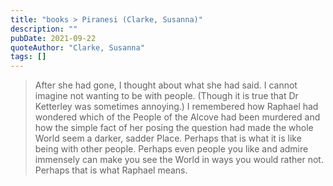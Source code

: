 ```yaml
---
title: "books > Piranesi (Clarke, Susanna)"
description: ""
pubDate: 2021-09-22
quoteAuthor: "Clarke, Susanna"
tags: []
---
```


> After she had gone, I thought about what she had said. I cannot imagine not wanting to be with people. (Though it is true that Dr Ketterley was sometimes annoying.) I remembered how Raphael had wondered which of the People of the Alcove had been murdered and how the simple fact of her posing the question had made the whole World seem a darker, sadder Place. Perhaps that is what it is like being with other people. Perhaps even people you like and admire immensely can make you see the World in ways you would rather not. Perhaps that is what Raphael means.